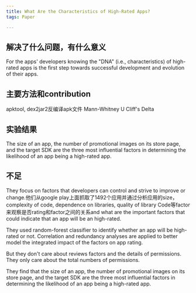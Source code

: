 ```yaml
---
title: What Are the Characteristics of High-Rated Apps?
tags: Paper

---
```


## 解决了什么问题，有什么意义

For the apps' developers knowing the "DNA" (i.e., characteristics) of high-rated apps is the first step towards successful development
and evolution of their apps.
## 主要方法和contribution
apktool, dex2jar2反编译apk文件
Mann-Whitney U
Cliff's Delta

## 实验结果
The size of an app, the number of promotional images on its store page, and the target SDK are the three most influential factors in determining the likelihood of an app being a high-rated app.


## 不足

They focus on factors that developers can control and strive to
improve or change.他们从google play上面抓取了1492个应用并通过分析应用的size，complexity of code, dependence on libraries, quality of library Code等factor来观察是否rating和factor之间的关系and what are the important factors that could indicate that an app will be an high-rated.

They used random-forest classifier to identify whether an app will be high-rated or not. Correlation and redundancy analyses are applied to better model the integrated impact of the factors on app rating.

But they don't care about reviews factors and the details of permissions. They only care about the total numbers of permissions.

They find that the size of an app, the number of promotional images on its store page, and the target SDK are the three most influential factors in determining the likelihood of an app being a high-rated app.





